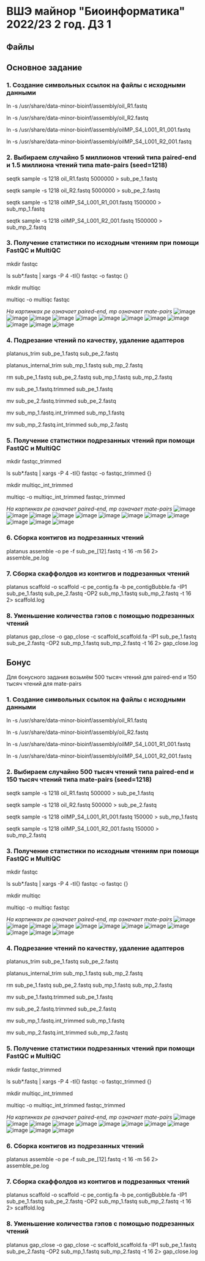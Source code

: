 # ВШЭ майнор "Биоинформатика" 2022/23 2 год. ДЗ 1
## Файлы

## Основное задание
### 1. Создание символьных ссылок на файлы с исходными данными
ln -s /usr/share/data-minor-bioinf/assembly/oil_R1.fastq

ln -s /usr/share/data-minor-bioinf/assembly/oil_R2.fastq

ln -s /usr/share/data-minor-bioinf/assembly/oilMP_S4_L001_R1_001.fastq

ln -s /usr/share/data-minor-bioinf/assembly/oilMP_S4_L001_R2_001.fastq

### 2. Выбираем случайно 5 миллионов чтений типа paired-end и 1.5 миллиона чтений типа mate-pairs (seed=1218)
seqtk sample -s 1218 oil_R1.fastq 5000000 > sub_pe_1.fastq

seqtk sample -s 1218 oil_R2.fastq 5000000 > sub_pe_2.fastq

seqtk sample -s 1218 oilMP_S4_L001_R1_001.fastq 1500000 > sub_mp_1.fastq

seqtk sample -s 1218 oilMP_S4_L001_R2_001.fastq 1500000 > sub_mp_2.fastq

### 3. Получение статистики по исходным чтениям при помощи FastQC и MultiQC
mkdir fastqc

ls sub*.fastq | xargs -P 4 -tI{} fastqc -o fastqc {}


mkdir multiqc

multiqc -o multiqc fastqc

*На картинках pe означает paired-end, mp означает mate-pairs*
![image](https://user-images.githubusercontent.com/52814490/193300648-925aec9c-5e91-4fc6-87ec-f3a024b680ef.png)
![image](https://user-images.githubusercontent.com/52814490/193301179-5910d7e8-03dc-46e3-85b7-61cd71628143.png)
![image](https://user-images.githubusercontent.com/52814490/193305653-a38bd4fe-8d75-411b-8bd7-243cfff9d10d.png)
![image](https://user-images.githubusercontent.com/52814490/193305702-bc9c0802-7034-4ae3-963c-5cdac5bad701.png)
![image](https://user-images.githubusercontent.com/52814490/193305751-7305841a-4b23-48fa-9e60-544227d27dc6.png)
![image](https://user-images.githubusercontent.com/52814490/193305849-065ed74a-77fa-4c5d-a352-1d3e11a7d859.png)
![image](https://user-images.githubusercontent.com/52814490/193305894-6c77913f-47cb-49e8-8746-44cc53a77e6e.png)
![image](https://user-images.githubusercontent.com/52814490/193306429-58eb5572-bf69-43bd-b523-b14703515d75.png)
![image](https://user-images.githubusercontent.com/52814490/193306013-f59018d2-add0-4060-ba4a-23ad13e392dd.png)
![image](https://user-images.githubusercontent.com/52814490/193306490-64d192fe-2934-4821-878d-562efef95349.png)
![image](https://user-images.githubusercontent.com/52814490/193306207-3ad662b4-1cec-4d17-93e3-9562357658a2.png)
![image](https://user-images.githubusercontent.com/52814490/193306266-3486a67f-3ebe-4b24-94f3-47812cb1d049.png)

### 4. Подрезание чтений по качеству, удаление адаптеров
platanus_trim sub_pe_1.fastq sub_pe_2.fastq

platanus_internal_trim sub_mp_1.fastq sub_mp_2.fastq


rm sub_pe_1.fastq sub_pe_2.fastq sub_mp_1.fastq sub_mp_2.fastq

mv sub_pe_1.fastq.trimmed sub_pe_1.fastq

mv sub_pe_2.fastq.trimmed sub_pe_2.fastq

mv sub_mp_1.fastq.int_trimmed sub_mp_1.fastq

mv sub_mp_2.fastq.int_trimmed sub_mp_2.fastq

### 5. Получение статистики подрезанных чтений при помощи FastQC и MultiQC
mkdir fastqc_trimmed

ls sub*.fastq | xargs -P 4 -tI{} fastqc -o fastqc_trimmed {}


mkdir multiqc_int_trimmed

multiqc -o multiqc_int_trimmed fastqc_trimmed

*На картинках pe означает paired-end, mp означает mate-pairs*
![image](https://user-images.githubusercontent.com/52814490/193307856-cb98ab3b-e2d5-4233-b709-58ed76eab0d9.png)
![image](https://user-images.githubusercontent.com/52814490/193307907-225b7d57-bec0-4d9d-bb2b-9a469b5903a9.png)
![image](https://user-images.githubusercontent.com/52814490/193307946-bbd5ca7e-f0bf-4143-86c9-2856bffdcaf4.png)
![image](https://user-images.githubusercontent.com/52814490/193307979-acaa9d63-95bb-4581-a503-32488f9ff50f.png)
![image](https://user-images.githubusercontent.com/52814490/193308017-c02cd712-e81b-437e-aaca-e8a23d0090bb.png)
![image](https://user-images.githubusercontent.com/52814490/193308086-30b0672d-f312-4491-9eb3-b4c2f0eb1c66.png)
![image](https://user-images.githubusercontent.com/52814490/193308134-4144245c-1399-435b-b471-1c1ba12eeb72.png)
![image](https://user-images.githubusercontent.com/52814490/193308203-935a1a81-634f-4feb-a41a-1187bdb13843.png)
![image](https://user-images.githubusercontent.com/52814490/193308247-6688a2cb-8665-49b3-b7b1-4d73d8e13493.png)
![image](https://user-images.githubusercontent.com/52814490/193308285-680eac0f-fda6-4f08-9fbf-fa41486054b3.png)
![image](https://user-images.githubusercontent.com/52814490/193308340-19eba07e-8496-4f09-b32b-29f43cd43ee8.png)
![image](https://user-images.githubusercontent.com/52814490/193308382-372aca23-a9e5-4fa8-8604-7eb857a22fbb.png)

### 6. Сборка контигов из подрезанных чтений
platanus assemble -o pe -f sub_pe_[12].fastq -t 16 -m 56 2> assemble_pe.log

### 7. Сборка скаффолдов из контигов и подрезанных чтений
platanus scaffold -o scaffold -c pe_contig.fa -b pe_contigBubble.fa -IP1 sub_pe_1.fastq sub_pe_2.fastq -OP2 sub_mp_1.fastq sub_mp_2.fastq -t 16 2> scaffold.log

### 8. Уменьшение количества гэпов с помощью подрезанных чтений
platanus gap_close -o gap_close -c scaffold_scaffold.fa -IP1 sub_pe_1.fastq sub_pe_2.fastq -OP2 sub_mp_1.fastq sub_mp_2.fastq -t 16 2> gap_close.log


## Бонус
Для бонусного задания возьмём 500 тысяч чтений для paired-end и 150 тысяч чтений для mate-pairs

### 1. Создание символьных ссылок на файлы с исходными данными
ln -s /usr/share/data-minor-bioinf/assembly/oil_R1.fastq

ln -s /usr/share/data-minor-bioinf/assembly/oil_R2.fastq

ln -s /usr/share/data-minor-bioinf/assembly/oilMP_S4_L001_R1_001.fastq

ln -s /usr/share/data-minor-bioinf/assembly/oilMP_S4_L001_R2_001.fastq

### 2. Выбираем случайно 500 тысяч чтений типа paired-end и 150 тысяч чтений типа mate-pairs (seed=1218)
seqtk sample -s 1218 oil_R1.fastq 500000 > sub_pe_1.fastq

seqtk sample -s 1218 oil_R2.fastq 500000 > sub_pe_2.fastq

seqtk sample -s 1218 oilMP_S4_L001_R1_001.fastq 150000 > sub_mp_1.fastq

seqtk sample -s 1218 oilMP_S4_L001_R2_001.fastq 150000 > sub_mp_2.fastq

### 3. Получение статистики по исходным чтениям при помощи FastQC и MultiQC
mkdir fastqc

ls sub*.fastq | xargs -P 4 -tI{} fastqc -o fastqc {}


mkdir multiqc

multiqc -o multiqc fastqc

*На картинках pe означает paired-end, mp означает mate-pairs*
![image](https://user-images.githubusercontent.com/52814490/193309565-f54d9819-9b05-4bca-9683-21a2eadfb233.png)
![image](https://user-images.githubusercontent.com/52814490/193309629-350d181e-e8eb-4658-8bad-7ec9f40d9e28.png)
![image](https://user-images.githubusercontent.com/52814490/193309668-00f2ad29-4919-4730-8489-c3ff290a390e.png)
![image](https://user-images.githubusercontent.com/52814490/193309716-f852af8f-56ee-427d-8fe7-c8725ed9e50e.png)
![image](https://user-images.githubusercontent.com/52814490/193309761-ba618e41-6a36-4813-aedd-ff59d03f8515.png)
![image](https://user-images.githubusercontent.com/52814490/193309803-3265497a-f493-4cd6-86a1-72d3a3dcdffe.png)
![image](https://user-images.githubusercontent.com/52814490/193309837-a097e534-12d0-4fe8-bb93-c2433495061b.png)
![image](https://user-images.githubusercontent.com/52814490/193309856-2ed734f2-47e3-4c97-b678-d9e2a2e41fa3.png)
![image](https://user-images.githubusercontent.com/52814490/193309897-4ceffbe6-d66f-4237-9831-c46d1385ddbb.png)
![image](https://user-images.githubusercontent.com/52814490/193309922-20ab9c07-1656-47ad-bf99-76d469aca1f5.png)
![image](https://user-images.githubusercontent.com/52814490/193309967-ad9435c6-6afb-4ae0-913a-a652108af265.png)
![image](https://user-images.githubusercontent.com/52814490/193310000-e93aae59-ac95-4574-9ae5-a646c73ec190.png)

### 4. Подрезание чтений по качеству, удаление адаптеров
platanus_trim sub_pe_1.fastq sub_pe_2.fastq

platanus_internal_trim sub_mp_1.fastq sub_mp_2.fastq


rm sub_pe_1.fastq sub_pe_2.fastq sub_mp_1.fastq sub_mp_2.fastq

mv sub_pe_1.fastq.trimmed sub_pe_1.fastq

mv sub_pe_2.fastq.trimmed sub_pe_2.fastq

mv sub_mp_1.fastq.int_trimmed sub_mp_1.fastq

mv sub_mp_2.fastq.int_trimmed sub_mp_2.fastq

### 5. Получение статистики подрезанных чтений при помощи FastQC и MultiQC
mkdir fastqc_trimmed

ls sub*.fastq | xargs -P 4 -tI{} fastqc -o fastqc_trimmed {}


mkdir multiqc_int_trimmed

multiqc -o multiqc_int_trimmed fastqc_trimmed

*На картинках pe означает paired-end, mp означает mate-pairs*
![image](https://user-images.githubusercontent.com/52814490/193310119-cb9f64f7-567e-4f41-90f2-b407f44b1d4d.png)
![image](https://user-images.githubusercontent.com/52814490/193310187-5e7f8c33-efe9-40a3-8282-6afc09f544ea.png)
![image](https://user-images.githubusercontent.com/52814490/193310225-a043238a-810f-48a1-9efd-e49e91171eab.png)
![image](https://user-images.githubusercontent.com/52814490/193310278-9cce9361-c1fc-4334-afc0-a37d89a8ba3d.png)
![image](https://user-images.githubusercontent.com/52814490/193310312-82333113-3f75-4c38-8aae-44e36e2a120f.png)
![image](https://user-images.githubusercontent.com/52814490/193310357-1bf035ff-b3dc-4826-b227-57325d70987a.png)
![image](https://user-images.githubusercontent.com/52814490/193310403-2171049e-2e2b-4803-a725-8bf2fb7ee67a.png)
![image](https://user-images.githubusercontent.com/52814490/193310441-1930917b-c435-4214-a93a-0c2c79438362.png)
![image](https://user-images.githubusercontent.com/52814490/193310490-ffe90561-a623-4d9d-a0ba-2d9a5ad1284d.png)
![image](https://user-images.githubusercontent.com/52814490/193310515-3fee368a-d322-4d5c-a907-111d3f49857e.png)
![image](https://user-images.githubusercontent.com/52814490/193310556-cda0a776-d506-4a57-81b2-8139121b3e41.png)
![image](https://user-images.githubusercontent.com/52814490/193310581-23ade645-c091-4bae-ac73-bdb058b1cf25.png)

### 6. Сборка контигов из подрезанных чтений
platanus assemble -o pe -f sub_pe_[12].fastq -t 16 -m 56 2> assemble_pe.log

### 7. Сборка скаффолдов из контигов и подрезанных чтений
platanus scaffold -o scaffold -c pe_contig.fa -b pe_contigBubble.fa -IP1 sub_pe_1.fastq sub_pe_2.fastq -OP2 sub_mp_1.fastq sub_mp_2.fastq -t 16 2> scaffold.log

### 8. Уменьшение количества гэпов с помощью подрезанных чтений
platanus gap_close -o gap_close -c scaffold_scaffold.fa -IP1 sub_pe_1.fastq sub_pe_2.fastq -OP2 sub_mp_1.fastq sub_mp_2.fastq -t 16 2> gap_close.log
